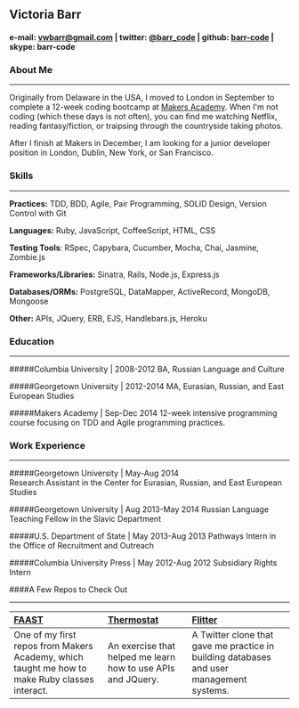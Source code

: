 ## Victoria Barr

####  e-mail: vwbarr@gmail.com | twitter: [@barr_code](https://twitter.com/barr_code) | github: [barr-code](https://github.com/barr-code) | skype: barr-code

### About Me
___________________
Originally from Delaware in the USA, I moved to London in September to complete a 12-week
coding bootcamp at [Makers Academy](http://www.makersacademy.com). When I'm not coding 
(which these days is not often), you can find me watching Netflix, reading fantasy/fiction, or traipsing through 
the countryside taking photos.

After I finish at Makers in December, I am looking for a junior developer position
in London, Dublin, New York, or San Francisco.

### Skills
___________________
**Practices:** TDD, BDD, Agile, Pair Programming, SOLID Design, Version Control with Git

**Languages:** Ruby, JavaScript, CoffeeScript, HTML, CSS

**Testing Tools**: RSpec, Capybara, Cucumber, Mocha, Chai, Jasmine, Zombie.js

**Frameworks/Libraries:** Sinatra, Rails, Node.js, Express.js

**Databases/ORMs:** PostgreSQL, DataMapper, ActiveRecord, MongoDB, Mongoose

**Other:** APIs, JQuery, ERB, EJS, Handlebars.js, Heroku

### Education
___________________
#####Columbia University | 2008-2012
BA, Russian Language and Culture


#####Georgetown University | 2012-2014
MA, Eurasian, Russian, and East European Studies


#####Makers Academy | Sep-Dec 2014
12-week intensive programming course focusing on TDD and Agile programming practices.

### Work Experience
___________________
#####Georgetown University | May-Aug 2014					
Research Assistant in the Center for Eurasian, Russian, and East European Studies

#####Georgetown University | Aug 2013-May 2014
Russian Language Teaching Fellow in the Slavic Department

#####U.S. Department of State | May 2013-Aug 2013
Pathways Intern in the Office of Recruitment and Outreach

#####Columbia University Press | May 2012-Aug 2012
Subsidiary Rights Intern

####A Few Repos to Check Out
____________________
| [FAAST](https://github.com/barr-code/FAAST) | [Thermostat](https://github.com/barr-code/Thermostat) | [Flitter](https://github.com/barr-code/Flitter) |
|:--------------- |:-------- |:--------- |
| One of my first repos from Makers Academy, which taught me how to make Ruby classes interact. | An exercise that helped me learn how to use APIs and JQuery. | A Twitter clone that gave me practice in building databases and user management systems. |
